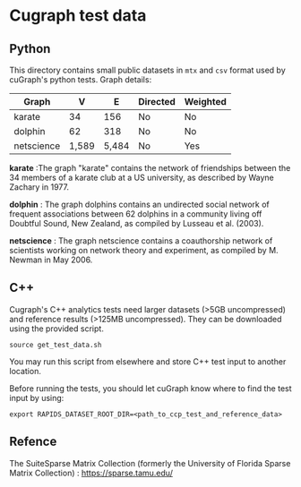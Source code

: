 # Cugraph test data


## Python

This directory contains small public datasets in `mtx` and `csv` format used by cuGraph's python tests. Graph details:

| Graph         | V     | E     | Directed | Weighted |
| ------------- | ----- | ----- | -------- | -------- |
| karate        | 34    | 156   | No       | No       |
| dolphin       | 62    | 318   | No       | No       |
| netscience    | 1,589 | 5,484 | No       | Yes      |


**karate** :The graph "karate" contains the network of friendships between the 34 members of a karate club at a US university, as described by Wayne Zachary in 1977.

**dolphin** : The graph dolphins contains an undirected social network of frequent associations between 62 dolphins in a community living off Doubtful Sound, New Zealand, as compiled by Lusseau et al. (2003).                        

**netscience** : The graph netscience contains a coauthorship network of scientists working on network theory and experiment, as compiled by M. Newman in May 2006.


## C++
Cugraph's C++ analytics tests need larger datasets (>5GB uncompressed) and reference results (>125MB uncompressed). They can be downloaded using the provided script.
```
source get_test_data.sh
``` 
You may run this script from elsewhere and store C++ test input to another location. 

Before running the tests, you should let cuGraph know where to find the test input by using:
```
export RAPIDS_DATASET_ROOT_DIR=<path_to_ccp_test_and_reference_data>
```
## Refence
The SuiteSparse Matrix Collection (formerly the University of Florida Sparse Matrix Collection) : https://sparse.tamu.edu/
